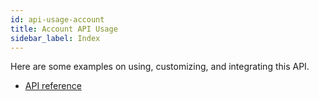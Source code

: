 ```yaml
---
id: api-usage-account
title: Account API Usage
sidebar_label: Index
---
```


Here are some examples on using, customizing, and integrating this API.

- [API reference](api-account)